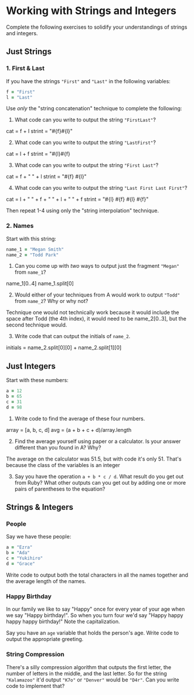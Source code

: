 # Working with Strings and Integers

Complete the following exercises to solidify your understandings of strings and integers.

## Just Strings

### 1. First & Last

If you have the strings `"First"` and `"Last"` in the following variables:

```ruby
f = "First"
l = "Last"
```

Use *only* the "string concatenation" technique to complete the following:

1. What code can you write to output the string `"FirstLast"`?

cat = f + l
strint = "#{f}#{l}"

2. What code can you write to output the string `"LastFirst"`?

cat = l + f
strint = "#{l}#{f}

3. What code can you write to output the string `"First Last"`?

cat = f + " " + l
strint = "#{f} #{l}"

4. What code can you write to output the string `"Last First Last First"`?

cat = l + " " + f + " " + l + " " + f
strint = "#{l} #{f} #{l} #{f}"


Then repeat 1-4 using only the "string interpolation" technique.

### 2. Names

Start with this string:

```ruby
name_1 = "Megan Smith"
name_2 = "Todd Park"
```

1. Can you come up with *two* ways to output just the fragment `"Megan"` from `name_1`?

name_1[0..4]
name_1.split[0]

2. Would either of your techniques from A would work to output `"Todd"` from `name_2`? Why or why not?

Technique one would not technically work because it would include the space after Todd (the 4th index), it would need to be name_2[0..3], but the second technique would.

3. Write code that can output the initials of `name_2`.

initials = name_2.split[0][0] + name_2.split[1][0]

## Just Integers

Start with these numbers:

```ruby
a = 12
b = 65
c = 31
d = 98
```

1. Write code to find the average of these four numbers.

array = [a, b, c, d]
avg = (a + b + c + d)/array.length

2. Find the average yourself using paper or a calculator. Is your answer different than you found in A? Why?

The average on the calculator was 51.5, but with code it's only 51. That's because the class of the variables is an integer

3. Say you have the operation `a + b * c / d`. What result do you get out from Ruby? What other outputs can you
get out by adding one or more pairs of parentheses to the equation?

## Strings & Integers

### People

Say we have these people:

```ruby
a = "Ezra"
b = "Ada"
c = "Yukihiro"
d = "Grace"
```

Write code to output both the total characters in all the names together and the average length of the names.

### Happy Birthday

In our family we like to say "Happy" once for every year of your age when we say "Happy birthday!". So when you turn
four we'd say "Happy happy happy happy birthday!" Note the capitalization.

Say you have an `age` variable that holds the person's age. Write code to output the appropriate greeting.

### String Compression

There's a silly compression algorithm that outputs the first letter, the number of letters in the middle,
and the last letter. So for the string `"Kalamazoo"` it'd output `"K7o"` or `"Denver"` would be `"D4r"`.
Can you write code to implement that?


